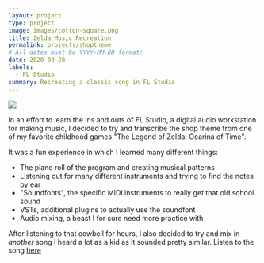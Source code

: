```yaml
---
layout: project
type: project
image: images/cotton-square.png
title: Zelda Music Recreation
permalink: projects/shoptheme
# All dates must be YYYY-MM-DD format!
date: 2020-09-28
labels:
  - FL Studio
summary: Recreating a classic song in FL Studio
---
```


<img class="ui image" src="{{ site.baseurl }}/images/cotton-header.png">

In an effort to learn the ins and outs of FL Studio, a digital audio workstation for making music, I decided to try and transcribe the shop theme from one of my favorite childhood games "The Legend of Zelda: Ocarina of Time".

It was a fun experience in which I learned many different things:

<ul>
  <li>The piano roll of the program and creating musical patterns</li>
  <li>Listening out for many different instruments and trying to find the notes by ear</li>
  <li>"Soundfonts", the specific MIDI instruments to really get that old school sound</li>
  <li>VSTs, additional plugins to actually use the soundfont</li>
  <li>Audio mixing, a beast I for sure need more practice with</li>
</ul>

After listening to that cowbell for hours, I also decided to try and mix in *another* song I heard a lot as a kid as it sounded pretty similar.
Listen to the song <a href="https://soundcloud.com/user-32744041/george-lopez-shop-theme">here</a>

